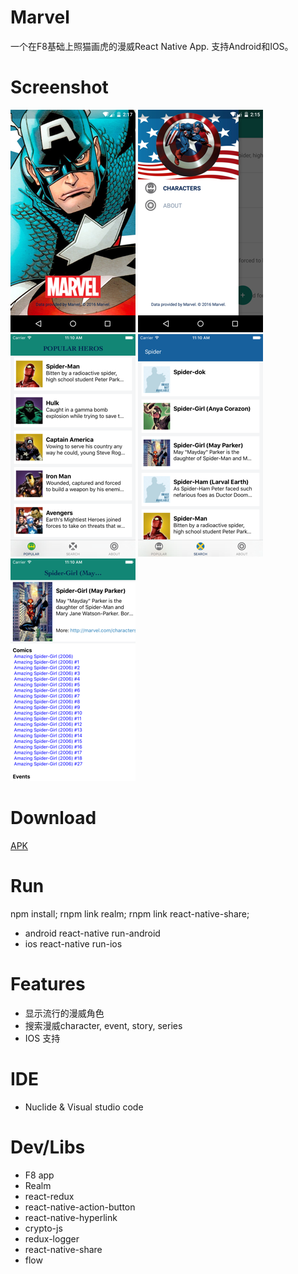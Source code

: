 # Marvel

一个在F8基础上照猫画虎的漫威React Native App. 支持Android和IOS。


# Screenshot
![alt tag](./screenshot/1.png)
![alt tag](./screenshot/2.png)
![alt tag](./screenshot/5.png)
![alt tag](./screenshot/6.png)
![alt tag](./screenshot/7.png)

# Download
[APK](./apk/app-release.apk)

# Run
  npm install; rnpm link realm; rnpm link react-native-share;
  - android
  react-native run-android
  - ios
  react-native run-ios

# Features
  - 显示流行的漫威角色
  - 搜索漫威character, event, story, series
  - IOS 支持

# IDE
  - Nuclide & Visual studio code

# Dev/Libs
  - F8 app
  - Realm
  - react-redux
  - react-native-action-button
  - react-native-hyperlink
  - crypto-js 
  - redux-logger
  - react-native-share
  - flow
  
